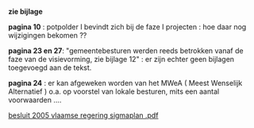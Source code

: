 **zie bijlage**

**pagina 10** : potpolder I bevindt zich bij de faze I projecten : hoe daar nog wijzigingen bekomen ??  

**pagina 23 en 27**: "gemeentebesturen werden reeds betrokken vanaf de faze van de visievorming, zie bijlage 12" : er zijn echter geen bijlagen toegevoegd aan de tekst.  

**pagina 24** : er kan afgeweken worden van het MWeA ( Meest Wenselijk Alternatief ) o.a. op voorstel van lokale besturen, mits een aantal voorwaarden ....

[besluit 2005 vlaamse regering sigmaplan .pdf](best/besluit%202005%20vlaamse%20regering%20sigmaplan%20.pdf)


